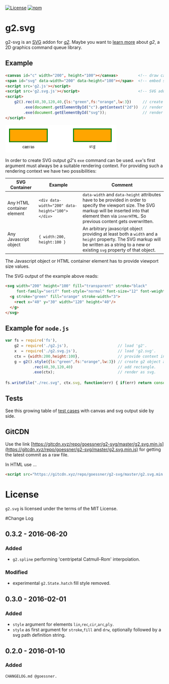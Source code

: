 [![License](http://img.shields.io/:license-mit-blue.svg)](https://github.com/goessner/g2/license.txt)
[![npm](https://img.shields.io/npm/v/@goessner/g2-svg.svg)](https://www.npmjs.com/package/@goessner/g2-svg)

# g2.svg

g2-svg is an [SVG](http://www.w3.org/Graphics/SVG/) addon for [_g2_](https://github.com/goessner/g2).
Maybe you want to [learn more](https://github.com/goessner/g2) about _g2_, a 2D graphics command queue library.

## Example

```html
<canvas id="c" width="200", height="100"></canvas>         <!-- draw canvas graphics here -->
<span id="svg" data-width="200" data-height="100"></span>  <!-- embed svg markup here -->
<script src='g2.js'></script>
<script src='g2.svg.js'></script>                          <!-- SVG addon for g2 -->
<script>
    g2().rec(40,30,120,40,{ls:"green",fs:"orange",lw:3})     // create g2 object, add rectangle with style.
        .exe(document.getElementById("c").getContext("2d"))  // render to canvas.
        .exe(document.getElementById("svg"));                // render as svg to 'span' element.
</script>
```
![canvas %amp; svg](img/rects.png)

In order to create SVG output _g2_'s `exe` command can be used. `exe`'s first argument must always be a
suitable rendering context. For providing such a rendering context we have two possibilities:

SVG Container | Example | Comment
-------- |------- | ---
Any HTML container element | `<div data-width="200" data-height="100"></div>` | `data-width` and `data-height` attributes have to be provided in order to specify the viewport size. The SVG markup will be inserted into that element then via `innerHTML`. So previous content gets overwritten. 
Any Javascript object | `{ width:200, height:100 }` |  An arbitrary javascript object providing at least both a `width` and a `height` property. The SVG markup will be written as a string to a new or existing `svg` property of that object.

The Javascript object or HTML container element has to provide viewport size values.

The SVG output of the example above reads:
```html
<svg width="200" height="100" fill="transparent" stroke="black" 
     font-family="serif" font-style="normal" font-size="12" font-weight="normal">
  <g stroke="green" fill="orange" stroke-width="3">
    <rect x="40" y="30" width="120" height="40"/>
  </g>
</svg>
```

## Example for `node.js`
```javascript
var fs = require('fs'),
    g2 = require('./g2.js'),                      // load 'g2'.
    x  = require('./g2.svg.js'),                  // load 'g2.svg'.
    ctx = {width:200,height:100},                 // provide context including viewport size.
    g = g2().style({ls:"green",fs:"orange",lw:3}) // create g2 object and add style.
            .rec(40,30,120,40)                    // add rectangle.
            .exe(ctx);                            // render as svg.

fs.writeFile("./rec.svg", ctx.svg, function(err) { if(err) return console.log(err); });
```

## Tests

See this growing table of [test cases](https://goessner.github.io/g2-svg/test/index.html) with canvas and svg output side by side.

## GitCDN
Use the link [https://gitcdn.xyz/repo/goessner/g2-svg/master/g2.svg.min.js](https://gitcdn.xyz/repo/goessner/g2-svg/master/g2.svg.min.js)
for getting the latest commit as a raw file.

In HTML use ...
```html
<script src="https://gitcdn.xyz/repo/goessner/g2-svg/master/g2.svg.min.js"></script>
```

# License
`g2.svg` is licensed under the terms of the MIT License.


#Change Log

## 0.3.2 - 2016-06-20
### Added

* `g2.spline` performing 'centripetal Catmull-Rom' interpolation.

### Modified

* experimental `g2.State.hatch` fill style removed.

## 0.3.0 - 2016-02-01

### Added

* `style` argument for elements `lin`,`rec`,`cir`,`arc`,`ply`.
* `style` as first argument for `stroke`,`fill` and `drw`, optionally followed by a svg path definition string.


## 0.2.0 - 2016-01-10

### Added

    CHANGELOG.md @goessner.
